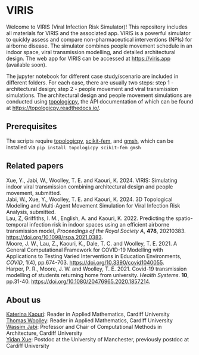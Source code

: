 # VIRIS
Welcome to VIRIS (Viral Infection Risk Simulator)! This repository includes all materials for VIRIS and the associated app. VIRIS is a powerful simulator to quickly assess and compare non-pharmaceutical interventions (NPIs) for airborne disease. The simulator combines people movement schedule in an indoor space, viral transmission modelling, and detailed architectural design. The web app for VIRIS can be accessed at https://viris.app (available soon).

The jupyter notebook for different case study/scenario are included in different folders. For each case, there are usually two steps: step 1 - architectural design; step 2 - people movement and viral transmission simulations. The architectural design and people movement simulations are conducted using <a href="https://github.com/wassimj/topologicpy">topologicpy</a>, the API documentation of which can be found at https://topologicpy.readthedocs.io/.

Prerequisites
----------------------

The scripts require <a href="https://github.com/wassimj/topologicpy">topologicpy</a>, <a href="https://github.com/kinnala/scikit-fem">scikit-fem</a>, and <a href="https://gmsh.info">gmsh</a>, which can be installed via
`pip install topologicpy scikit-fem gmsh`

Related papers
----------------------

Xue, Y., Jabi, W., Woolley, T. E. and Kaouri, K. 2024. VIRIS: Simulating indoor viral transmission combining architectural design and people movement, submitted.  
Jabi, W., Xue, Y., Woolley, T. E. and Kaouri, K. 2024. 3D Topological Modeling and Multi-Agent Movement Simulation for Viral Infection Risk Analysis, submitted.  
Lau, Z, Griffiths, I. M., English, A. and Kaouri, K. 2022. Predicting the spatio-temporal infection risk in indoor spaces using an efficient airborne transmission model, *Proceedings of the Royal Society A*, **478**, 20210383. https://doi.org/10.1098/rspa.2021.0383.  
Moore, J. W., Lau, Z., Kaouri, K., Dale, T. C. and Woolley, T. E. 2021. A General Computational Framework for COVID-19 Modelling with Applications to Testing Varied Interventions in Education Environments, *COVID*, **1**(4), pp.674-703. https://doi.org/10.3390/covid1040055.  
Harper, P. R., Moore, J. W. and Woolley, T. E. 2021. Covid-19 transmission modelling of students returning home from university. *Health Systems*. **10**, pp.31-40. https://doi.org/10.1080/20476965.2020.1857214.


About us
----------------------

<a href="https://profiles.cardiff.ac.uk/staff/kaourik">Katerina Kaouri</a>: Reader in Applied Mathematics, Cardiff University  
<a href="https://profiles.cardiff.ac.uk/staff/woolleyt1">Thomas Woolley</a>: Reader in Applied Mathematics, Cardiff University  
<a href="https://profiles.cardiff.ac.uk/staff/jabiw">Wassim Jabi</a>: Professor and Chair of Computational Methods in Architecture, Cardiff University  
<a href="https://yidanxue.github.io">Yidan Xue</a>: Postdoc at the University of Manchester, previously postdoc at Cardiff University
